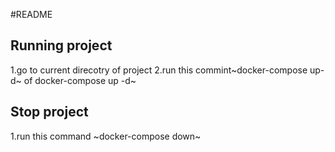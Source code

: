 #README
## Running project


1.go to current direcotry of project
2.run this commint~docker-compose up-d~ of docker-compose up -d~


## Stop project
1.run this command ~docker-compose down~
